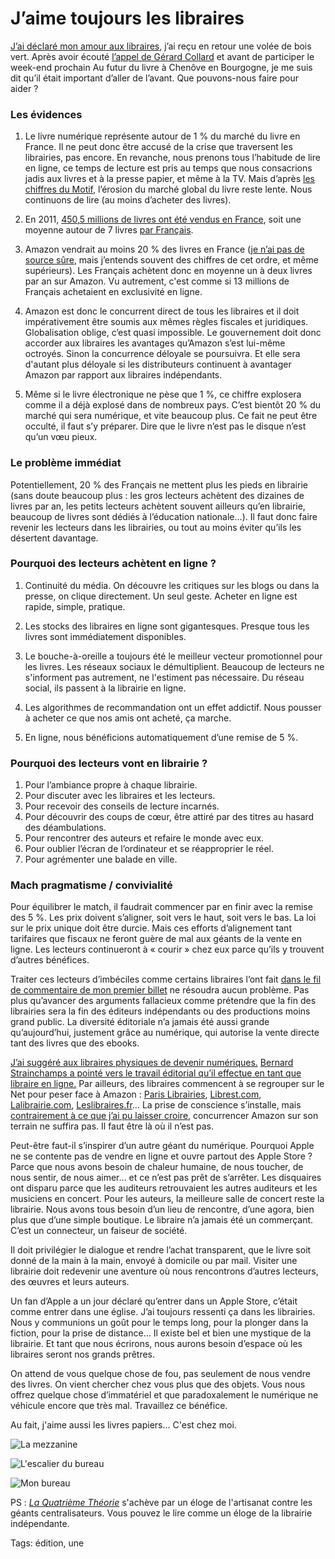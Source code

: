 # J’aime toujours les libraires

[J’ai déclaré mon amour aux libraires](http://blog.tcrouzet.com/2013/03/16/jaime-mon-libraire/), j’ai reçu en retour une volée de bois vert. Après avoir écouté [l’appel de Gérard Collard](http://www.lesdeblogueurs.tv/culture/livre-le-coup-de-gueule-de-gerard-collard/) et avant de participer le week-end prochain Au futur du livre à Chenôve en Bourgogne, je me suis dit qu’il était important d’aller de l’avant. Que pouvons-nous faire pour aider ?

### Les évidences

1. Le livre numérique représente autour de 1 % du marché du livre en France. Il ne peut donc être accusé de la crise que traversent les librairies, pas encore. En revanche, nous prenons tous l’habitude de lire en ligne, ce temps de lecture est pris au temps que nous consacrions jadis aux livres et à la presse papier, et même à la TV. Mais d’après [les chiffres du Motif](http://www.lemotif.fr/fr/etudes-et-donnees/chiffres-cles/marche-du-livre), l’érosion du marché global du livre reste lente. Nous continuons de lire (au moins d’acheter des livres).

2. En 2011, [450,5 millions de livres ont été vendus en France](http://www.lemotif.fr/fr/etudes-et-donnees/chiffres-cles/marche-du-livre), soit une moyenne autour de 7 livres [par Français](http://www.insee.fr/fr/themes/document.asp?ref_id=T11F031).

3. Amazon vendrait au moins 20 % des livres en France ([je n’ai pas de source sûre](http://www.actualitte.com/economie/temoignage-quitter-amazon-avant-d-etre-dependant-des-ventes-40538.htm), mais j’entends souvent des chiffres de cet ordre, et même supérieurs). Les Français achètent donc en moyenne un à deux livres par an sur Amazon. Vu autrement, c'est comme si 13 millions de Français achetaient en exclusivité en ligne.

4. Amazon est donc le concurrent direct de tous les libraires et il doit impérativement être soumis aux mêmes règles fiscales et juridiques. Globalisation oblige, c’est quasi impossible. Le gouvernement doit donc accorder aux libraires les avantages qu’Amazon s’est lui-même octroyés. Sinon la concurrence déloyale se poursuivra. Et elle sera d'autant plus déloyale si les distributeurs continuent à avantager Amazon par rapport aux libraires indépendants.

5. Même si le livre électronique ne pèse que 1 %, ce chiffre explosera comme il a déjà explosé dans de nombreux pays. C’est bientôt 20 % du marché qui sera numérique, et vite beaucoup plus. Ce fait ne peut être occulté, il faut s’y préparer. Dire que le livre n’est pas le disque n’est qu’un vœu pieux.

### Le problème immédiat

Potentiellement, 20 % des Français ne mettent plus les pieds en librairie (sans doute beaucoup plus : les gros lecteurs achètent des dizaines de livres par an, les petits lecteurs achètent souvent ailleurs qu’en librairie, beaucoup de livres sont dédiés à l’éducation nationale...). Il faut donc faire revenir les lecteurs dans les librairies, ou tout au moins éviter qu’ils les désertent davantage.

### Pourquoi des lecteurs achètent en ligne ?

1. Continuité du média. On découvre les critiques sur les blogs ou dans la presse, on clique directement. Un seul geste. Acheter en ligne est rapide, simple, pratique.

2. Les stocks des libraires en ligne sont gigantesques. Presque tous les livres sont immédiatement disponibles.

3. Le bouche-à-oreille a toujours été le meilleur vecteur promotionnel pour les livres. Les réseaux sociaux le démultiplient. Beaucoup de lecteurs ne s'informent pas autrement, ne l'estiment pas nécessaire. Du réseau social, ils passent à la librairie en ligne.

4. Les algorithmes de recommandation ont un effet addictif. Nous pousser à acheter ce que nos amis ont acheté, ça marche.

5. En ligne, nous bénéficions automatiquement d’une remise de 5 %.

### Pourquoi des lecteurs vont en librairie ?

1. Pour l’ambiance propre à chaque librairie.
2. Pour discuter avec les libraires et les lecteurs.
3. Pour recevoir des conseils de lecture incarnés.
4. Pour découvrir des coups de cœur, être attiré par des titres au hasard des déambulations.
5. Pour rencontrer des auteurs et refaire le monde avec eux.
6. Pour oublier l’écran de l’ordinateur et se réapproprier le réel.
7. Pour agrémenter une balade en ville.

### Mach pragmatisme / convivialité

Pour équilibrer le match, il faudrait commencer par en finir avec la remise des 5 %. Les prix doivent s’aligner, soit vers le haut, soit vers le bas. La loi sur le prix unique doit être durcie. Mais ces efforts d’alignement tant tarifaires que fiscaux ne feront guère de mal aux géants de la vente en ligne. Les lecteurs continueront à « courir » chez eux parce qu’ils y trouvent d’autres bénéfices.

Traiter ces lecteurs d’imbéciles comme certains libraires l’ont fait [dans le fil de commentaire de mon premier billet](http://blog.tcrouzet.com/2013/03/16/jaime-mon-libraire/#comments) ne résoudra aucun problème. Pas plus qu’avancer des arguments fallacieux comme prétendre que la fin des librairies sera la fin des éditeurs indépendants ou des productions moins grand public. La diversité éditoriale n’a jamais été aussi grande qu’aujourd’hui, justement grâce au numérique, qui autorise la vente directe tant des livres que des ebooks.

[J’ai suggéré aux libraires physiques de devenir numériques.](http://blog.tcrouzet.com/2013/03/16/jaime-mon-libraire/) [Bernard Strainchamps a pointé vers le travail éditorial qu’il effectue en tant que libraire en ligne.](http://blog.feedbooks.com/fr/index.php/2012/09/05/le-roman-policier-nordique-a-lhonneur-sur-feedbooks/) Par ailleurs, des libraires commencent à se regrouper sur le Net pour peser face à Amazon : [Paris Librairies](http://www.parislibrairies.fr/), [Librest.com](http://www.librest.com/), [Lalibrairie.com](http://www.lalibrairie.com/), [Leslibraires.fr](http://www.leslibraires.fr/)… La prise de conscience s’installe, mais [contrairement à ce que j’ai pu laisser croire](http://blog.tcrouzet.com/2013/03/16/jaime-mon-libraire/), concurrencer Amazon sur son terrain ne suffira pas. Il faut être là où il n’est pas.

Peut-être faut-il s’inspirer d’un autre géant du numérique. Pourquoi Apple ne se contente pas de vendre en ligne et ouvre partout des Apple Store ? Parce que nous avons besoin de chaleur humaine, de nous toucher, de nous sentir, de nous aimer… et ce n’est pas prêt de s’arrêter. Les disquaires ont disparu parce que les auditeurs retrouvaient les autres auditeurs et les musiciens en concert. Pour les auteurs, la meilleure salle de concert reste la librairie. Nous avons tous besoin d’un lieu de rencontre, d’une agora, bien plus que d’une simple boutique. Le libraire n’a jamais été un commerçant. C’est un connecteur, un faiseur de société.

Il doit privilégier le dialogue et rendre l’achat transparent, que le livre soit donné de la main à la main, envoyé à domicile ou par mail. Visiter une librairie doit redevenir une aventure où nous rencontrons d’autres lecteurs, des œuvres et leurs auteurs.

Un fan d’Apple a un jour déclaré qu’entrer dans un Apple Store, c’était comme entrer dans une église. J’ai toujours ressenti ça dans les librairies. Nous y communions un goût pour le temps long, pour la plonger dans la fiction, pour la prise de distance… Il existe bel et bien une mystique de la librairie. Et tant que nous écrirons, nous aurons besoin d’espace où les libraires seront nos grands prêtres.

On attend de vous quelque chose de fou, pas seulement de nous vendre des livres. On vient chercher chez vous plus que des objets. Vous nous offrez quelque chose d’immatériel et que paradoxalement le numérique ne véhicule encore que très mal. Travaillez ce bénéfice.

Au fait, j'aime aussi les livres papiers... C'est chez moi.

![La mezzanine](http://blog.tcrouzet.comhttps://tcrouzet.com/images_tc/2013/04/bib2.jpg)

![L'escalier du bureau](http://blog.tcrouzet.comhttps://tcrouzet.com/images_tc/2013/04/bib3.jpg)

![Mon bureau](http://blog.tcrouzet.comhttps://tcrouzet.com/images_tc/2013/04/bib1.jpg)

PS : [*La Quatrième Théorie*](http://blog.tcrouzet.com/la-quatrieme-theorie/) s'achève par un éloge de l'artisanat contre les géants centralisateurs. Vous pouvez le lire comme un éloge de la librairie indépendante.

Tags: édition, une